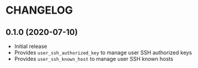 # CHANGELOG

## 0.1.0 (2020-07-10)

- Initial release
- Provides `user_ssh_authorized_key` to manage user SSH authorized keys
- Provides `user_ssh_known_host` to manage user SSH known hosts
